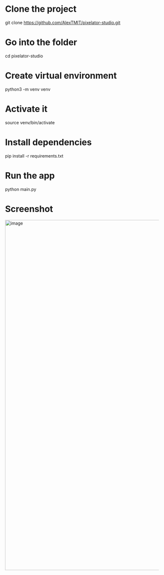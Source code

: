 # Clone the project
git clone https://github.com/AlexTMIT/pixelator-studio.git

# Go into the folder
cd pixelator-studio

# Create virtual environment
python3 -m venv venv

# Activate it
source venv/bin/activate

# Install dependencies
pip install -r requirements.txt

# Run the app
python main.py

# Screenshot
<img width="1145" alt="image" src="https://github.com/user-attachments/assets/79404375-5b63-4764-aad9-51a1c74708d0" />

